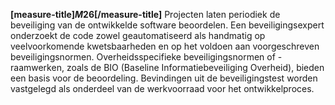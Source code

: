 <!-- begin: measure -->
**[measure-title]$M26$[/measure-title]**
Projecten laten periodiek de beveiliging van de ontwikkelde software beoordelen. Een beveiligingsexpert onderzoekt de code zowel geautomatiseerd als handmatig op veelvoorkomende kwetsbaarheden en op het voldoen aan voorgeschreven beveiligingsnormen. Overheidsspecifieke beveiligingsnormen of -raamwerken, zoals de BIO (Baseline Informatiebeveiliging Overheid), bieden een basis voor de beoordeling. Bevindingen uit de beveiligingstest worden vastgelegd als onderdeel van de werkvoorraad voor het ontwikkelproces.
<!-- end: measure -->
